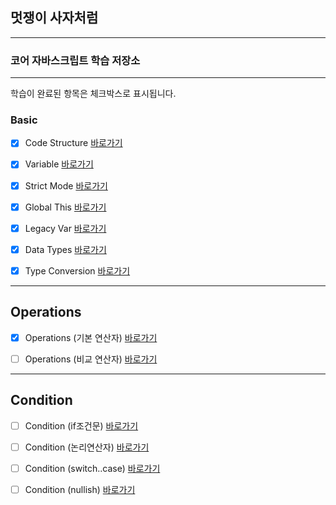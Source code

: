 
## 멋쟁이 사자처럼

---

### 코어 자바스크립트 학습 저장소

---


학습이 완료된 항목은 체크박스로 표시됩니다.


### Basic
- [x] Code Structure [바로가기](https://github.com/simseonbeom/core-javascript/blob/01.core/client/chapter/core/01.codeStructure.js)
- [x] Variable [바로가기](https://github.com/simseonbeom/core-javascript/blob/01.core/client/chapter/core/02.variables.js)
- [x] Strict Mode [바로가기](https://github.com/simseonbeom/core-javascript/blob/01.core/client/chapter/core/03.strictMode.js)
- [x] Global This [바로가기](https://github.com/simseonbeom/core-javascript/blob/01.core/client/chapter/core/04.globalThis.js)
- [x] Legacy Var [바로가기](https://github.com/simseonbeom/core-javascript/blob/01.core/client/chapter/core/05.legacyVar.js)
- [x] Data Types [바로가기](https://github.com/simseonbeom/core-javascript/blob/01.core/client/chapter/core/06.dataTypes.js)
- [x] Type Conversion [바로가기](https://github.com/simseonbeom/core-javascript/blob/01.core/client/chapter/core/07.typeConversion.js)


---

## Operations
- [x] Operations (기본 연산자) [바로가기](https://github.com/simseonbeom/core-javascript/blob/01.core/client/chapter/core/08-1.operation.js)
- [ ] Operations (비교 연산자) [바로가기](https://github.com/simseonbeom/core-javascript/blob/01.core/client/chapter/core/08-2.operation.js)


---
## Condition
- [ ] Condition (if조건문) [바로가기](https://github.com/simseonbeom/core-javascript/blob/01.core/client/chapter/core/09-1.conditions.js)
- [ ] Condition (논리연산자) [바로가기](https://github.com/simseonbeom/core-javascript/blob/01.core/client/chapter/core/09-2.conditions.js)
- [ ] Condition (switch..case) [바로가기](https://github.com/simseonbeom/core-javascript/blob/01.core/client/chapter/core/09-3.conditions.js)
- [ ] Condition (nullish) [바로가기](https://github.com/simseonbeom/core-javascript/blob/01.core/client/chapter/core/09-4.conditions.js)

